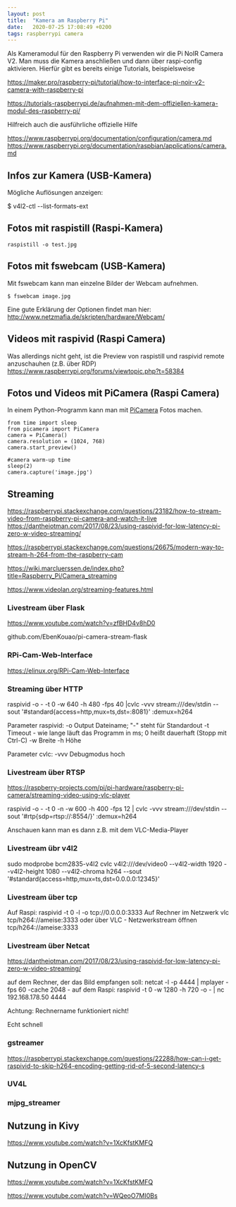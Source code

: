 ```yaml
---
layout: post
title:  "Kamera am Raspberry Pi"
date:   2020-07-25 17:08:49 +0200
tags: raspberrypi camera
---
```


Als Kameramodul für den Raspberry Pi verwenden wir die Pi NoIR Camera V2. Man muss die Kamera anschließen und dann über raspi-config aktivieren. Hierfür gibt es bereits einige Tutorials, beispielsweise

https://maker.pro/raspberry-pi/tutorial/how-to-interface-pi-noir-v2-camera-with-raspberry-pi

https://tutorials-raspberrypi.de/aufnahmen-mit-dem-offiziellen-kamera-modul-des-raspberry-pi/

Hilfreich auch die ausführliche offizielle Hilfe

https://www.raspberrypi.org/documentation/configuration/camera.md
https://www.raspberrypi.org/documentation/raspbian/applications/camera.md

## Infos zur Kamera (USB-Kamera)

Mögliche Auflösungen anzeigen:

$ v4l2-ctl --list-formats-ext


## Fotos mit raspistill (Raspi-Kamera)

```
raspistill -o test.jpg
```

## Fotos mit fswebcam (USB-Kamera)


Mit fswebcam kann man einzelne Bilder der Webcam aufnehmen.

```
$ fswebcam image.jpg
```

Eine gute Erklärung der Optionen findet man hier:
http://www.netzmafia.de/skripten/hardware/Webcam/


## Videos mit raspivid (Raspi Camera)


Was allerdings nicht geht, ist die Preview von raspistill und raspivid remote anzuschauhen (z.B. über RDP)
https://www.raspberrypi.org/forums/viewtopic.php?t=58384 


## Fotos und Videos mit PiCamera (Raspi Camera)


In einem Python-Programm kann man mit [PiCamera](https://picamera.readthedocs.io) Fotos machen.

```
from time import sleep
from picamera import PiCamera
camera = PiCamera()
camera.resolution = (1024, 768)
camera.start_preview()

#camera warm-up time
sleep(2)
camera.capture('image.jpg')
```



## Streaming
https://raspberrypi.stackexchange.com/questions/23182/how-to-stream-video-from-raspberry-pi-camera-and-watch-it-live
https://dantheiotman.com/2017/08/23/using-raspivid-for-low-latency-pi-zero-w-video-streaming/

https://raspberrypi.stackexchange.com/questions/26675/modern-way-to-stream-h-264-from-the-raspberry-cam

https://wiki.marcluerssen.de/index.php?title=Raspberry_Pi/Camera_streaming


https://www.videolan.org/streaming-features.html

### Livestream über Flask
https://www.youtube.com/watch?v=zfBHD4v8hD0

github.com/EbenKouao/pi-camera-stream-flask

### RPi-Cam-Web-Interface

https://elinux.org/RPi-Cam-Web-Interface


### Streaming über HTTP
raspivid -o - -t 0 -w 640 -h 480 -fps 40 |cvlc -vvv stream:///dev/stdin --sout '#standard{access=http,mux=ts,dst=:8081}' :demux=h264


Parameter raspivid:
-o  Output Dateiname; "-" steht für Standardout
-t  Timeout - wie lange läuft das Programm in ms; 0 heißt dauerhaft (Stopp mit Ctrl-C)
-w  Breite
-h  Höhe

Parameter cvlc:
-vvv  Debugmodus hoch



### Livestream über RTSP
https://raspberry-projects.com/pi/pi-hardware/raspberry-pi-camera/streaming-video-using-vlc-player

raspivid -o - -t 0 -n -w 600 -h 400 -fps 12 | cvlc -vvv stream:///dev/stdin --sout '#rtp{sdp=rtsp://:8554/}' :demux=h264

Anschauen kann man es dann z.B. mit dem VLC-Media-Player

###  Livestream übr v4l2
sudo modprobe bcm2835-v4l2
cvlc v4l2:///dev/video0 --v4l2-width 1920 --v4l2-height 1080 --v4l2-chroma h264 --sout '#standard{access=http,mux=ts,dst=0.0.0.0:12345}'

### Livestream über tcp

Auf Raspi:
    raspivid -t 0 -l -o tcp://0.0.0.0:3333
Auf Rechner im Netzwerk
    vlc tcp/h264://ameise:3333
    oder über VLC - Netzwerkstream öffnen tcp/h264://ameise:3333

### Livestream über Netcat

https://dantheiotman.com/2017/08/23/using-raspivid-for-low-latency-pi-zero-w-video-streaming/

auf dem Rechner, der das Bild empfangen soll:
    netcat -l -p 4444 | mplayer -fps 60 -cache 2048 -
auf dem Raspi:
    raspivid -t 0 -w 1280 -h 720 -o - | nc 192.168.178.50 4444

Achtung: Rechnername funktioniert nicht!

Echt schnell

### gstreamer
https://raspberrypi.stackexchange.com/questions/22288/how-can-i-get-raspivid-to-skip-h264-encoding-getting-rid-of-5-second-latency-s


### UV4L

### mjpg_streamer


## Nutzung in Kivy
https://www.youtube.com/watch?v=1XcKfstKMFQ

## Nutzung in OpenCV
https://www.youtube.com/watch?v=1XcKfstKMFQ

https://www.youtube.com/watch?v=WQeoO7MI0Bs